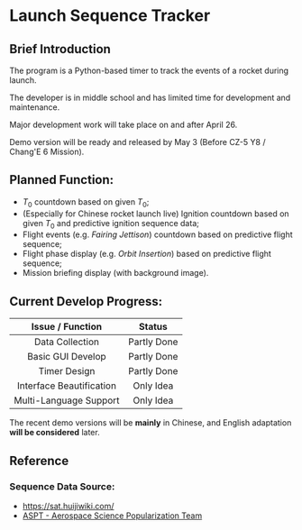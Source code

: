 # Launch Sequence Tracker

## Brief Introduction

The program is a Python-based timer to track the events of a rocket during launch.

The developer is in middle school and has limited time for development and maintenance.

Major development work will take place on and after April 26.

Demo version will be ready and released by May 3 (Before CZ-5 Y8 / Chang'E 6 Mission).

## Planned Function:
- $T_0$ countdown based on given $T_0$;
- (Especially for Chinese rocket launch live) Ignition countdown based on given $T_0$ and predictive ignition sequence data;
- Flight events (e.g. *Fairing Jettison*) countdown based on predictive flight sequence;
- Flight phase display (e.g. *Orbit Insertion*) based on predictive flight sequence;
- Mission briefing display (with background image).

## Current Develop Progress:
|Issue / Function|Status|
|:-:|:-:|
|Data Collection|Partly Done|
|Basic GUI Develop|Partly Done|
|Timer Design|Partly Done|
|Interface Beautification|Only Idea|
|Multi-Language Support|Only Idea|

The recent demo versions will be **mainly** in Chinese, and English adaptation **will be considered** later.

## Reference
### Sequence Data Source:
- https://sat.huijiwiki.com/
- [ASPT - Aerospace Science Popularization Team](https://space.bilibili.com/442706857)
